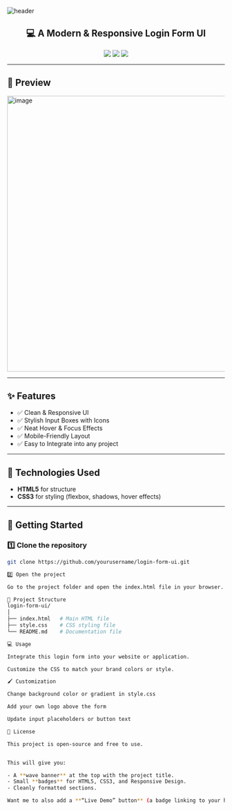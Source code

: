 <!-- Banner -->
<img src="https://capsule-render.vercel.app/api?type=waving&color=0:4CAF50,100:2196F3&height=200&section=header&text=Stylish%20Login%20Form%20UI&fontSize=40&fontColor=ffffff" alt="header"/>

<h2 align="center">💻 A Modern & Responsive Login Form UI</h2>

<p align="center">
  <img src="https://img.shields.io/badge/HTML5-orange?logo=html5&logoColor=white" />
  <img src="https://img.shields.io/badge/CSS3-blue?logo=css3&logoColor=white" />
  <img src="https://img.shields.io/badge/Responsive%20Design-green?logo=vercel&logoColor=white" />
</p>

---

## 📸 Preview  

<img width="589" height="637" alt="image" src="https://github.com/user-attachments/assets/161823d4-44f3-48b6-894b-78051ee284eb" />


---

## ✨ Features  

- ✅ Clean & Responsive UI  
- ✅ Stylish Input Boxes with Icons  
- ✅ Neat Hover & Focus Effects  
- ✅ Mobile-Friendly Layout  
- ✅ Easy to Integrate into any project  

---

## 📝 Technologies Used  

- **HTML5** for structure  
- **CSS3** for styling (flexbox, shadows, hover effects)  

---

## 🚀 Getting Started  

### 1️⃣ Clone the repository  

```bash
git clone https://github.com/yourusername/login-form-ui.git

2️⃣ Open the project

Go to the project folder and open the index.html file in your browser.

📂 Project Structure
login-form-ui/
│
├── index.html   # Main HTML file
├── style.css    # CSS styling file
└── README.md    # Documentation file

💻 Usage

Integrate this login form into your website or application.

Customize the CSS to match your brand colors or style.

🖌 Customization

Change background color or gradient in style.css

Add your own logo above the form

Update input placeholders or button text

📜 License

This project is open-source and free to use.


This will give you:

- A **wave banner** at the top with the project title.  
- Small **badges** for HTML5, CSS3, and Responsive Design.  
- Cleanly formatted sections.

Want me to also add a **“Live Demo” button** (a badge linking to your hosted form if you upload it anywhere)
